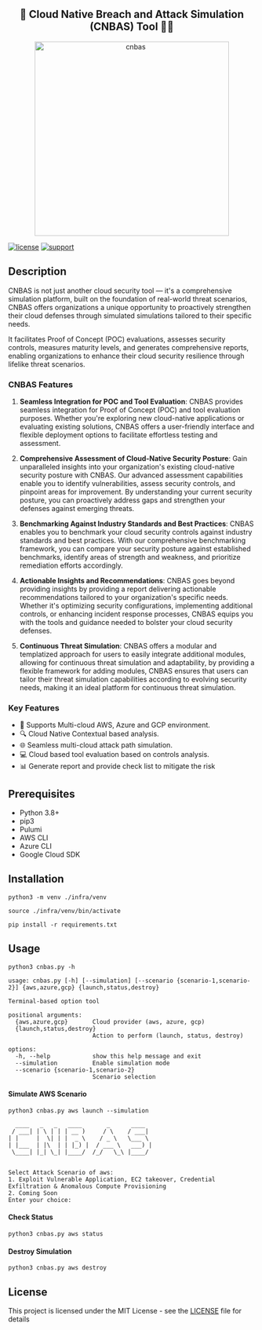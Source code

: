 <h2 align="center">🚀 Cloud Native Breach and Attack Simulation (CNBAS) Tool 👩‍💻</h2>

<p align="center">
<img width="396" alt="cnbas" src="https://github.com/PaloAltoNetworks/cnbas-tool/assets/4271325/f618c9c8-4f3f-48ca-848b-c51b53e4e366">
</p>

[![license](https://img.shields.io/badge/license-MIT-blue.svg)](./LICENSE) [![support](https://img.shields.io/badge/Support%20Level-Community-yellowgreen)](./SUPPORT.md)

## Description
CNBAS is not just another cloud security tool — it's a comprehensive simulation platform, built on the foundation of real-world threat scenarios, CNBAS offers organizations a unique opportunity to proactively strengthen their cloud defenses through simulated simulations tailored to their specific needs. 

It facilitates Proof of Concept (POC) evaluations, assesses security controls, measures maturity levels, and generates comprehensive reports, enabling organizations to enhance their cloud security resilience through lifelike threat scenarios. 


### CNBAS Features

1. **Seamless Integration for POC and Tool Evaluation**: CNBAS provides seamless integration for Proof of Concept (POC) and tool evaluation purposes. Whether you're exploring new cloud-native applications or evaluating existing solutions, CNBAS offers a user-friendly interface and flexible deployment options to facilitate effortless testing and assessment.

2. **Comprehensive Assessment of Cloud-Native Security Posture**: Gain unparalleled insights into your organization's existing cloud-native security posture with CNBAS. Our advanced assessment capabilities enable you to identify vulnerabilities, assess security controls, and pinpoint areas for improvement. By understanding your current security posture, you can proactively address gaps and strengthen your defenses against emerging threats.

3. **Benchmarking Against Industry Standards and Best Practices**: CNBAS enables you to benchmark your cloud security controls against industry standards and best practices. With our comprehensive benchmarking framework, you can compare your security posture against established benchmarks, identify areas of strength and weakness, and prioritize remediation efforts accordingly.

4. **Actionable Insights and Recommendations**: CNBAS goes beyond providing insights by providing a report delivering actionable recommendations tailored to your organization's specific needs. Whether it's optimizing security configurations, implementing additional controls, or enhancing incident response processes, CNBAS equips you with the tools and guidance needed to bolster your cloud security defenses.

5. **Continuous Threat Simulation**:  CNBAS offers a modular and templatized approach for users to easily integrate additional modules, allowing for continuous threat simulation and adaptability, by providing a flexible framework for adding modules, CNBAS ensures that users can tailor their threat simulation capabilities according to evolving security needs, making it an ideal platform for continuous threat simulation.


### Key Features

- 🤖 Supports Multi-cloud AWS, Azure and GCP environment.
- 🔍 Cloud Native Contextual based analysis.
- 🌐 Seamless multi-cloud attack path simulation.
- 💻 Cloud based tool evaluation based on controls analysis.
- 📊 Generate report and provide check list to mitigate the risk

## Prerequisites

- Python 3.8+
- pip3
- Pulumi
- AWS CLI
- Azure CLI
- Google Cloud SDK


## Installation

```
python3 -m venv ./infra/venv
```

```
source ./infra/venv/bin/activate
```

```
pip install -r requirements.txt
```


## Usage

```
python3 cnbas.py -h
```

```
usage: cnbas.py [-h] [--simulation] [--scenario {scenario-1,scenario-2}] {aws,azure,gcp} {launch,status,destroy}

Terminal-based option tool

positional arguments:
  {aws,azure,gcp}       Cloud provider (aws, azure, gcp)
  {launch,status,destroy}
                        Action to perform (launch, status, destroy)

options:
  -h, --help            show this help message and exit
  --simulation          Enable simulation mode
  --scenario {scenario-1,scenario-2}
                        Scenario selection
```

#### Simulate AWS Scenario 

```
python3 cnbas.py aws launch --simulation
```


```
  ____   _   _   ____       _      ____
 / ___| | \ | | | __ )     / \    / ___|
| |     |  \| | |  _ \    / _ \   \___ \
| |___  | |\  | | |_) |  / ___ \   ___) |
 \____| |_| \_| |____/  /_/   \_\ |____/


Select Attack Scenario of aws:
1. Exploit Vulnerable Application, EC2 takeover, Credential Exfiltration & Anomalous Compute Provisioning
2. Coming Soon
Enter your choice:
```

#### Check Status 

```
python3 cnbas.py aws status
```

#### Destroy Simulation

```
python3 cnbas.py aws destroy
```



## License
This project is licensed under the MIT License - see the [LICENSE](./LICENSE) file for details
